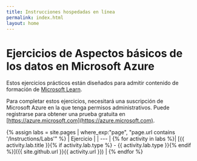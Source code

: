 ```yaml
---
title: Instrucciones hospedadas en línea
permalink: index.html
layout: home
---
```


# <a name="azure-data-fundamentals-exercises"></a>Ejercicios de Aspectos básicos de los datos en Microsoft Azure

Estos ejercicios prácticos están diseñados para admitir contenido de formación de [Microsoft Learn](https://docs.microsoft.com/training/).

Para completar estos ejercicios, necesitará una suscripción de Microsoft Azure en la que tenga permisos administrativos. Puede registrarse para obtener una prueba gratuita en [https://azure.microsoft.com](https://azure.microsoft.com).

{% assign labs = site.pages | where_exp:"page", "page.url contains '/Instructions/Labs'" %}
| Ejercicio |
| --- |
{% for activity in labs  %}| [{{ activity.lab.title }}{% if activity.lab.type %} - {{ activity.lab.type }}{% endif %}]({{ site.github.url }}{{ activity.url }}) |
{% endfor %}
